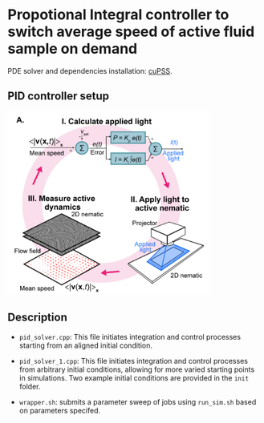 # Propotional Integral controller to switch average speed of active fluid sample on demand

PDE solver and dependencies installation: [cuPSS](https://github.com/fcaballerop/cuPSS). <br>

## PID controller setup
<img src="https://github.com/ghoshsap/pid_controller_active_fluid/blob/main/init/method.png" alt="Diagram" width="400" />

## Description 

- `pid_solver.cpp`: This file initiates integration and control processes starting from an aligned initial condition.

- `pid_solver_1.cpp`: This file initiates integration and control processes from arbitrary initial conditions, allowing for more varied starting points in simulations. Two example initial conditions are provided in the `init` folder.
  
- `wrapper.sh`: submits a parameter sweep of jobs using `run_sim.sh` based on parameters specifed.  
